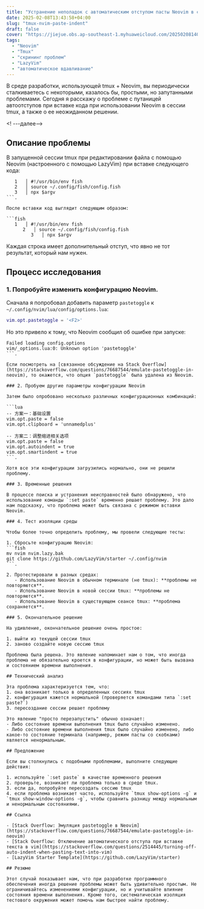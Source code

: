 ```yaml
---
title: "Устранение неполадок с автоматическим отступом пасты Neovim в сеансах Tmux"
date: 2025-02-08T13:43:58+04:00
slug: "tmux-nvim-paste-indent"
draft: false
cover: "https://jiejue.obs.ap-southeast-1.myhuaweicloud.com/20250208140012411.webp"
tags:
  - "Neovim"
  - "Tmux"
  - "скрининг проблем"
  - "LazyVim"
  - "автоматическое вдавливание"
---
```


В среде разработки, использующей tmux + Neovim, вы периодически сталкиваетесь с некоторыми, казалось бы, простыми, но запутанными проблемами. Сегодня я расскажу о проблеме с путаницей автоотступов при вставке кода при использовании Neovim в сессии tmux, а также о ее неожиданном решении.

<! ---далее-->

## Описание проблемы

В запущенной сессии tmux при редактировании файла с помощью Neovim (настроенного с помощью LazyVim) при вставке следующего кода:

```fish
   1   │ #!/usr/bin/env fish
   2   │ source ~/.config/fish/config.fish
   3   │ npx $argv
```.

После вставки код выглядит следующим образом:

```fish
   1   │ #!/usr/bin/env fish
      2   │ source ~/.config/fish/config.fish
         3   │ npx $argv
```

Каждая строка имеет дополнительный отступ, что явно не тот результат, который нам нужен.

## Процесс исследования

### 1. Попробуйте изменить конфигурацию Neovim.

Сначала я попробовал добавить параметр `pastetoggle` к `~/.config/nvim/lua/config/options.lua`:

```lua
vim.opt.pastetoggle = '<F2>'
```

Но это привело к тому, что Neovim сообщил об ошибке при запуске:

```
Failed loading config.options
vim/_options.lua:0: Unknown option 'pastetoggle'
```.

Если посмотреть на [связанное обсуждение на Stack Overflow](https://stackoverflow.com/questions/76687544/emulate-pastetoggle-in-neovim), то окажется, что опция `pastetoggle` была удалена из Neovim.

### 2. Пробуем другие параметры конфигурации Neovim

Затем было опробовано несколько различных конфигурационных комбинаций:

```lua
-- 方案一：基础设置
vim.opt.paste = false
vim.opt.clipboard = 'unnamedplus'

-- 方案二：调整缩进相关选项
vim.opt.paste = false
vim.opt.autoindent = true
vim.opt.smartindent = true
```.

Хотя все эти конфигурации загрузились нормально, они не решили проблему.

### 3. Временные решения

В процессе поиска и устранения неисправностей было обнаружено, что использование команды `:set paste` временно решает проблему. Это дало нам подсказку, что проблема может быть связана с режимом вставки Neovim.

### 4. Тест изоляции среды

Чтобы более точно определить проблему, мы провели следующие тесты:

1. Сбросьте конфигурацию Neovim:
```fish
mv nvim nvim.lazy.bak
git clone https://github.com/LazyVim/starter ~/.config/nvim
```.

2. Протестировали в разных средах:
   - Использование Neovim в обычном терминале (не tmux): **проблемы не повторяются**.
   - Использование Neovim в новой сессии tmux: **проблемы не повторяются**.
   - Использование Neovim в существующем сеансе tmux: **проблема сохраняется**.

### 5. Окончательное решение

На удивление, окончательное решение очень простое:

1. выйти из текущей сессии tmux
2. заново создайте новую сессию tmux

Проблема была решена. Это явление напоминает нам о том, что иногда проблема не обязательно кроется в конфигурации, но может быть вызвана и состоянием времени выполнения.

## Технический анализ

Эта проблема характеризуется тем, что:
1. она возникает только в определенных сессиях tmux
2. конфигурация кажется нормальной (проверяется командами типа `:set paste?`)
3. пересоздание сессии решает проблему

Это явление "просто перезапустить" обычно означает:
- Либо состояние времени выполнения tmux было случайно изменено.
- Либо состояние времени выполнения tmux было случайно изменено, либо какое-то состояние терминала (например, режим пасты со скобками) является ненормальным.

## Предложение

Если вы столкнулись с подобными проблемами, выполните следующие действия:

1. используйте `:set paste` в качестве временного решения
2. проверьте, возникает ли проблема только в среде tmux.
3. если да, попробуйте пересоздать сессию tmux
4. если проблема возникает часто, используйте `tmux show-options -g` и `tmux show-window-options -g`, чтобы сравнить разницу между нормальным и ненормальным состояниями.

## Ссылка

- [Stack Overflow: Эмуляция pastetoggle в Neovim](https://stackoverflow.com/questions/76687544/emulate-pastetoggle-in-neovim)
- [Stack Overflow: Отключение автоматического отступа при вставке текста в vim](https://stackoverflow.com/questions/2514445/turning-off-auto-indent-when-pasting-text-into-vim)
- [LazyVim Starter Template](https://github.com/LazyVim/starter)

## Резюме

Этот случай показывает нам, что при разработке программного обеспечения иногда решение проблемы может быть удивительно простым. Не ограничивайтесь изменениями конфигурации, но и учитывайте влияние состояния времени выполнения. Кроме того, систематическая изоляция тестового окружения может помочь нам быстрее найти проблему.
